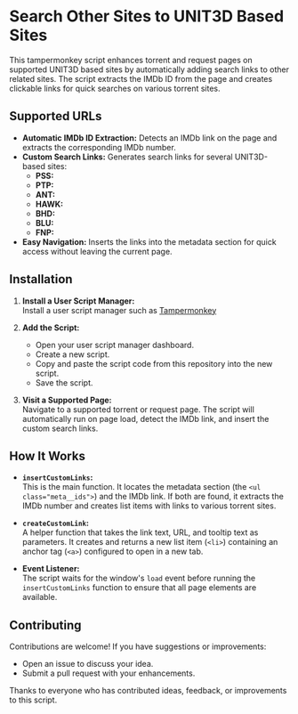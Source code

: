 # Search Other Sites to UNIT3D Based Sites

This tampermonkey script enhances torrent and request pages on supported UNIT3D based sites by automatically adding search links to other related sites. The script extracts the IMDb ID from the page and creates clickable links for quick searches on various torrent sites.

## Supported URLs

- **Automatic IMDb ID Extraction:** Detects an IMDb link on the page and extracts the corresponding IMDb number.
- **Custom Search Links:** Generates search links for several UNIT3D-based sites:
  - **PSS:** 
  - **PTP:** 
  - **ANT:** 
  - **HAWK:** 
  - **BHD:** 
  - **BLU:** 
  - **FNP:** 
- **Easy Navigation:** Inserts the links into the metadata section for quick access without leaving the current page.

## Installation

1. **Install a User Script Manager:**  
   Install a user script manager such as [Tampermonkey](https://tampermonkey.net/)

2. **Add the Script:**  
   - Open your user script manager dashboard.
   - Create a new script.
   - Copy and paste the script code from this repository into the new script.
   - Save the script.

3. **Visit a Supported Page:**  
   Navigate to a supported torrent or request page. The script will automatically run on page load, detect the IMDb link, and insert the custom search links.

## How It Works

- **`insertCustomLinks`:**  
  This is the main function. It locates the metadata section (the `<ul class="meta__ids">`) and the IMDb link. If both are found, it extracts the IMDb number and creates list items with links to various torrent sites.

- **`createCustomLink`:**  
  A helper function that takes the link text, URL, and tooltip text as parameters. It creates and returns a new list item (`<li>`) containing an anchor tag (`<a>`) configured to open in a new tab.

- **Event Listener:**  
  The script waits for the window's `load` event before running the `insertCustomLinks` function to ensure that all page elements are available.

## Contributing

Contributions are welcome! If you have suggestions or improvements:
- Open an issue to discuss your idea.
- Submit a pull request with your enhancements.


Thanks to everyone who has contributed ideas, feedback, or improvements to this script.
